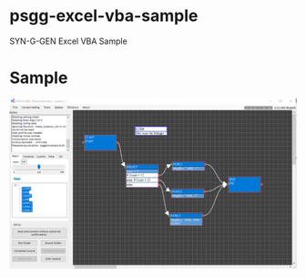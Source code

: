 # psgg-excel-vba-sample
SYN-G-GEN Excel VBA  Sample

# Sample

![](https://raw.githubusercontent.com/NNNIC/psgg-excel-vba-sample/master/wiki/test.png)
